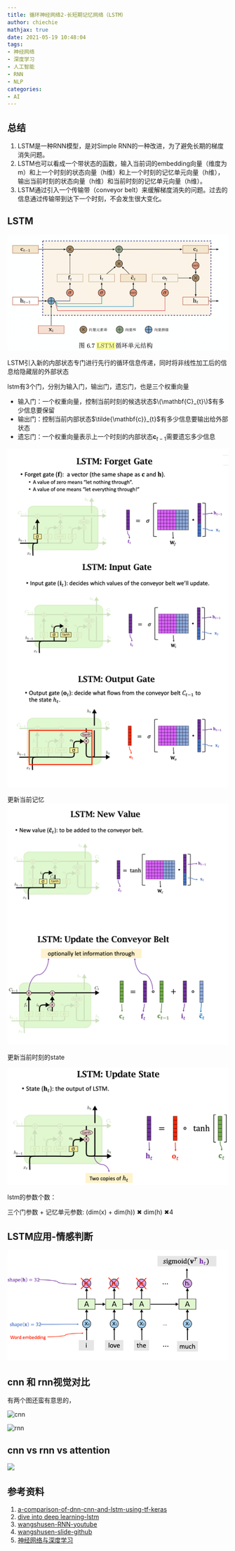 ```yaml
---
title: 循环神经网络2-长短期记忆网络（LSTM）
author: chiechie
mathjax: true
date: 2021-05-19 10:48:04
tags:
- 神经网络
- 深度学习
- 人工智能
- RNN
- NLP
categories:
- AI
---
```


## 总结

1. LSTM是一种RNN模型，是对Simple RNN的一种改进，为了避免长期的梯度消失问题。
2. LSTM也可以看成一个带状态的函数，输入当前词的embedding向量（维度为m）和上一个时刻的状态向量（h维）和上一个时刻的记忆单元向量（h维），输出当前时刻的状态向量（h维）和当前时刻的记忆单元向量（h维）。
3. LSTM通过引入一个传输带（conveyor belt）来缓解梯度消失的问题。过去的信息通过传输带到达下一个时刻，不会发生很大变化。
   
## LSTM

![](./lstm.png)

LSTM引入新的内部状态专门进行先行的循环信息传递，同时将非线性加工后的信息给隐藏层的外部状态

lstm有3个门，分别为输入门，输出门，遗忘门，也是三个权重向量

- 输入门：一个权重向量，控制当前时刻的候选状态$\(\mathbf{C}_{t}\)$有多少信息要保留
- 输出门：控制当前内部状态$\tilde{\mathbf{c}}_{t}$有多少信息要输出给外部状态
- 遗忘门：一个权重向量表示上一个时刻的内部状态$\mathbf{c}_{t-1}$需要遗忘多少信息

![img.png](img.png)

更新当前记忆
![img_1.png](img_1.png)

更新当前时刻的state

![img_2.png](img_2.png)


lstm的参数个数：

三个门参数 + 记忆单元参数: (dim(x) + dim(h)) ✖ dim(h) ✖4


## LSTM应用-情感判断

![img_3.png](img_3.png)


## cnn 和 rnn视觉对比

有两个图还蛮有意思的，

![cnn](https://miro.medium.com/max/3058/1*W34PwVsbTm_3EbJozaWWdA.jpeg)

![rnn](https://firebasestorage.googleapis.com/v0/b/firescript-577a2.appspot.com/o/imgs%2Fapp%2Frf_learning%2FoIsH5iVKwV.png?alt=media&token=05e8189e-dd5f-4781-910c-a46bb9fa4eaf)


## cnn vs rnn vs attention

 ![](https://firebasestorage.googleapis.com/v0/b/firescript-577a2.appspot.com/o/imgs%2Fapp%2Frf_learning%2F_n2z_XQqI2.png?alt=media&token=facfccac-e8ac-4895-a84c-7add43cd165a)



## 参考资料
1. [a-comparison-of-dnn-cnn-and-lstm-using-tf-keras](https://towardsdatascience.com/a-comparison-of-dnn-cnn-and-lstm-using-tf-keras-2191f8c77bbe)
2. [dive into deep learning-lstm](https://zh.d2l.ai/chapter_recurrent-neural-networks/lstm.html)
3. [wangshusen-RNN-youtube](https://www.youtube.com/watch?v=Cc4ENs6BHQw&list=PLvOO0btloRnuTUGN4XqO85eKPeFSZsEqK&index=3)
4. [wangshusen-slide-github](https://github.com/wangshusen/DeepLearning)
5. [神经网络与深度学习](https://nndl.github.io/nndl-book.pdf)